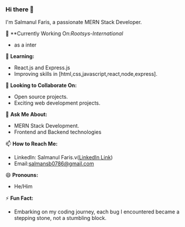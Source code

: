 ### Hi there 👋

I'm Salmanul Faris, a passionate MERN Stack Developer.

🔭 **Currently Working On:*Rootsys-International*
- as a inter

🌱 **Learning:**
- React.js and Express.js
- Improving skills in [html,css,javascript,react,node,express].

👯 **Looking to Collaborate On:**
- Open source projects.
- Exciting web development projects.

💬 **Ask Me About:**
- MERN Stack Development.
- Frontend and Backend technologies

📫 **How to Reach Me:**
- LinkedIn: Salmanul Faris.v([LinkedIn Link](https://www.linkedin.com/in/salmanul-faris-v-314a14253/))
- Email:salmansb0786@gmail.com

😄 **Pronouns:**
- He/Him

⚡ **Fun Fact:**
- Embarking on my coding journey, each bug I encountered became a stepping stone, not a stumbling block.







